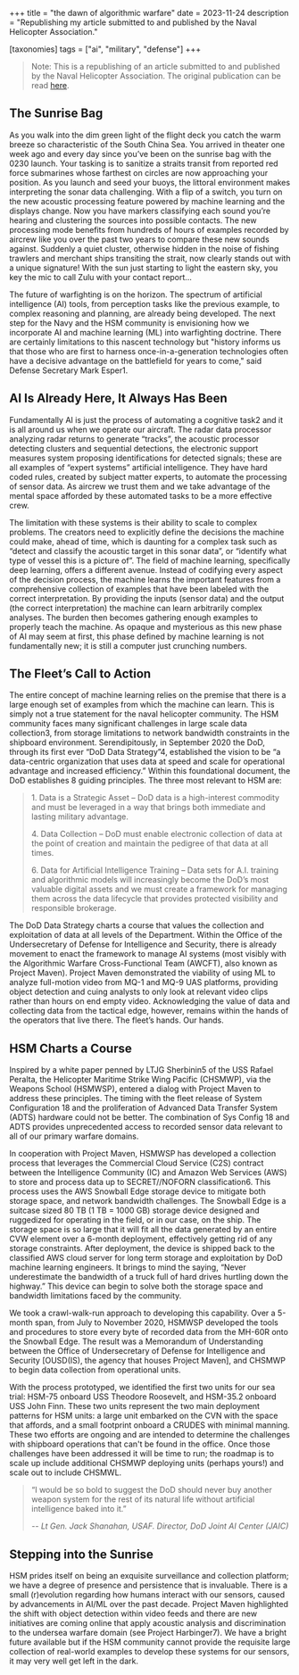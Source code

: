 +++
title = "the dawn of algorithmic warfare"
date = 2023-11-24
description = "Republishing my article submitted to and published by the Naval Helicopter Association."

[taxonomies]
tags = ["ai", "military", "defense"]
+++

> Note: This is a republishing of an article submitted to and published by the Naval Helicopter Association. The original publication can be read [here](https://issuu.com/rotorrev/docs/rr_152_summer.21/s/12233207).

## The Sunrise Bag

As you walk into the dim green light of the flight deck you catch the warm breeze so characteristic of the South China Sea. You arrived in theater one week ago and every day since you’ve been on the sunrise bag with the 0230 launch. Your tasking is to sanitize a straits transit from reported red force submarines whose farthest on circles are now approaching your position. As you launch and seed your buoys, the littoral environment makes interpreting the sonar data challenging. With a flip of a switch, you turn on the new acoustic processing feature powered by machine learning and the displays change. Now you have markers classifying each sound you’re hearing and clustering the sources into possible contacts. The new processing mode benefits from hundreds of hours of examples recorded by aircrew like you over the past two years to compare these new sounds against. Suddenly a quiet cluster, otherwise hidden in the noise of fishing trawlers and merchant ships transiting the strait, now clearly stands out with a unique signature! With the sun just starting to light the eastern sky, you key the mic to call Zulu with your contact report… 


The future of warfighting is on the horizon. The spectrum of artificial intelligence (AI) tools, from perception tasks like the previous example, to complex reasoning and planning, are already being developed. The next step for the Navy and the HSM community is envisioning how we incorporate AI and machine learning (ML) into warfighting doctrine. There are certainly limitations to this nascent technology but "history informs us that those who are first to harness once-in-a-generation technologies often have a decisive advantage on the battlefield for years to come," said Defense Secretary Mark Esper1. 

## AI Is Already Here, It Always Has Been 

Fundamentally AI is just the process of automating a cognitive task2 and it is all around us when we operate our aircraft. The radar data processor analyzing radar returns to generate “tracks”, the acoustic processor detecting clusters and sequential detections, the electronic support measures system proposing identifications for detected signals; these are all examples of “expert systems” artificial intelligence. They have hard coded rules, created by subject matter experts, to automate the processing of sensor data. As aircrew we trust them and we take advantage of the mental space afforded by these automated tasks to be a more effective crew.  

 

The limitation with these systems is their ability to scale to complex problems. The creators need to explicitly define the decisions the machine could make, ahead of time, which is daunting for a complex task such as “detect and classify the acoustic target in this sonar data”, or “identify what type of vessel this is a picture of”. The field of machine learning, specifically deep learning, offers a different avenue. Instead of codifying every aspect of the decision process, the machine learns the important features from a comprehensive collection of examples that have been labeled with the correct interpretation. By providing the inputs (sensor data) and the output (the correct interpretation) the machine can learn arbitrarily complex analyses. The burden then becomes gathering enough examples to properly teach the machine. As opaque and mysterious as this new phase of AI may seem at first, this phase defined by machine learning is not fundamentally new; it is still a computer just crunching numbers. 

## The Fleet’s Call to Action 

The entire concept of machine learning relies on the premise that there is a large enough set of examples from which the machine can learn. This is simply not a true statement for the naval helicopter community. The HSM community faces many significant challenges in large scale data collection3, from storage limitations to network bandwidth constraints in the shipboard environment. Serendipitously, in September 2020 the DoD, through its first ever “DoD Data Strategy”4, established the vision to be “a data-centric organization that uses data at speed and scale for operational advantage and increased efficiency.” Within this foundational document, the DoD establishes 8 guiding principles. The three most relevant to HSM are: 

 

> 1\. Data is a Strategic Asset – DoD data is a high-interest commodity and must be leveraged in a way that brings both immediate and lasting military advantage. 
>
> 4\. Data Collection – DoD must enable electronic collection of data at the point of creation and maintain the pedigree of that data at all times. 
>
> 6\. Data for Artificial Intelligence Training – Data sets for A.I. training and algorithmic models will increasingly become the DoD’s most valuable digital assets and we must create a framework for managing them across the data lifecycle that provides protected visibility and responsible brokerage. 

 

The DoD Data Strategy charts a course that values the collection and exploitation of data at all levels of the Department. Within the Office of the Undersecretary of Defense for Intelligence and Security, there is already movement to enact the framework to manage AI systems (most visibly with the Algorithmic Warfare Cross-Functional Team (AWCFT), also known as Project Maven). Project Maven demonstrated the viability of using ML to analyze full-motion video from MQ-1 and MQ-9 UAS platforms, providing object detection and cuing analysts to only look at relevant video clips rather than hours on end empty video.  Acknowledging the value of data and collecting data from the tactical edge, however, remains within the hands of the operators that live there. The fleet’s hands. Our hands. 

## HSM Charts a Course 

Inspired by a white paper penned by LTJG Sherbinin5 of the USS Rafael Peralta, the Helicopter Maritime Strike Wing Pacific (CHSMWP), via the Weapons School (HSMWSP), entered a dialog with Project Maven to address these principles. The timing with the fleet release of System Configuration 18 and the proliferation of Advanced Data Transfer System (ADTS) hardware could not be better. The combination of Sys Config 18 and ADTS provides unprecedented access to recorded sensor data relevant to all of our primary warfare domains. 

 

In cooperation with Project Maven, HSMWSP has developed a collection process that leverages the Commercial Cloud Service (C2S) contract between the Intelligence Community (IC) and Amazon Web Services (AWS) to store and process data up to SECRET//NOFORN classification6. This process uses the AWS Snowball Edge storage device to mitigate both storage space, and network bandwidth challenges. The Snowball Edge is a suitcase sized 80 TB (1 TB = 1000 GB) storage device designed and ruggedized for operating in the field, or in our case, on the ship. The storage space is so large that it will fit all the data generated by an entire CVW element over a 6-month deployment, effectively getting rid of any storage constraints. After deployment, the device is shipped back to the classified AWS cloud server for long term storage and exploitation by DoD machine learning engineers. It brings to mind the saying, “Never underestimate the bandwidth of a truck full of hard drives hurtling down the highway.” This device can begin to solve both the storage space and bandwidth limitations faced by the community. 

 

We took a crawl-walk-run approach to developing this capability. Over a 5-month span, from July to November 2020, HSMWSP developed the tools and procedures to store every byte of recorded data from the MH-60R onto the Snowball Edge. The result was a Memorandum of Understanding between the Office of Undersecretary of Defense for Intelligence and Security [OUSD(IS), the agency that houses Project Maven], and CHSMWP to begin data collection from operational units. 

 

With the process prototyped, we identified the first two units for our sea trial: HSM-75 onboard USS Theodore Roosevelt, and HSM-35.2 onboard USS John Finn. These two units represent the two main deployment patterns for HSM units: a large unit embarked on the CVN with the space that affords, and a small footprint onboard a CRUDES with minimal manning. These two efforts are ongoing and are intended to determine the challenges with shipboard operations that can't be found in the office. Once those challenges have been addressed it will be time to run; the roadmap is to scale up include additional CHSMWP deploying units (perhaps yours!) and scale out to include CHSMWL. 

> “I would be so bold to suggest the DoD should never buy another weapon system for the rest of its natural life without artificial intelligence baked into it.” 
>
> <cite>-- Lt Gen. Jack Shanahan, USAF. Director, DoD Joint AI Center (JAIC)</cite>


## Stepping into the Sunrise 

HSM prides itself on being an exquisite surveillance and collection platform; we have a degree of presence and persistence that is invaluable. There is a small (r)evolution regarding how humans interact with our sensors, caused by advancements in AI/ML over the past decade. Project Maven highlighted the shift with object detection within video feeds and there are new initiatives are coming online that apply acoustic analysis and discrimination to the undersea warfare domain (see Project Harbinger7). We have a bright future available but if the HSM community cannot provide the requisite large collection of real-world examples to develop these systems for our sensors, it may very well get left in the dark. 